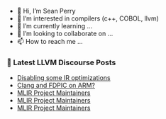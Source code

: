 - 👋 Hi, I’m Sean Perry
- 👀 I’m interested in compilers (c++, COBOL, llvm)
- 🌱 I’m currently learning ...
- 💞️ I’m looking to collaborate on ...
- 📫 How to reach me ...

<!---
s66perry/s66perry is a ✨ special ✨ repository because its `README.md` (this file) appears on your GitHub profile.
You can click the Preview link to take a look at your changes.
--->
### 📕 Latest LLVM Discourse Posts

<!-- DISCOURSE-LLVM:START -->
- [Disabling some IR optimizations](https://discourse.llvm.org/t/disabling-some-ir-optimizations/87191#post_1)
- [Clang and FDPIC on ARM?](https://discourse.llvm.org/t/clang-and-fdpic-on-arm/87181#post_3)
- [MLIR Project Maintainers](https://discourse.llvm.org/t/mlir-project-maintainers/87189#post_4)
- [MLIR Project Maintainers](https://discourse.llvm.org/t/mlir-project-maintainers/87189#post_3)
- [MLIR Project Maintainers](https://discourse.llvm.org/t/mlir-project-maintainers/87189#post_2)
<!-- DISCOURSE-LLVM:END -->
